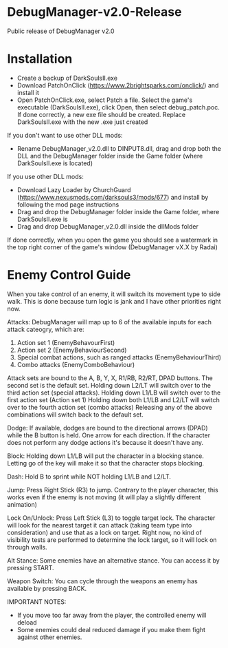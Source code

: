 # DebugManager-v2.0-Release
Public release of DebugManager v2.0

# Installation
* Create a backup of DarkSoulsII.exe
* Download PatchOnClick (https://www.2brightsparks.com/onclick/) and install it
* Open PatchOnClick.exe, select Patch a file. Select the game's executable (DarkSoulsII.exe), click Open, then select debug_patch.poc. If done correctly, a new exe file should be created. Replace DarkSoulsII.exe with the new .exe just created

If you don't want to use other DLL mods:
* Rename DebugManager_v2.0.dll to DINPUT8.dll, drag and drop both the DLL and the DebugManager folder inside the Game folder (where DarkSoulsII.exe is located)

If you use other DLL mods:
* Download Lazy Loader by ChurchGuard (https://www.nexusmods.com/darksouls3/mods/677) and install by following the mod page instructions
* Drag and drop the DebugManager folder inside the Game folder, where DarkSoulsII.exe is
* Drag and drop DebugManager_v2.0.dll inside the dllMods folder

If done correctly, when you open the game you should see a watermark in the top right corner of the game's window (DebugManager vX.X by Radai)

# Enemy Control Guide
When you take control of an enemy, it will switch its movement type to side walk. This is done because turn logic is jank and I have other priorities right now.

Attacks:
DebugManager will map up to 6 of the available inputs for each attack cateogry, which are:
1) Action set 1 (EnemyBehavourFirst)
2) Action set 2 (EnemyBehaviourSecond)
3) Special combat actions, such as ranged attacks (EnemyBehaviourThird)
4) Combo attacks (EnemyComboBehaviour)

Attack sets are bound to the A, B, Y, X, R1/RB, R2/RT, DPAD buttons. The second set is the default set.
Holding down L2/LT will switch over to the third action set (special attacks).
Holding down L1/LB will switch over to the first action set (Action set 1)
Holding down both L1/LB and L2/LT will switch over to the fourth action set (combo attacks)
Releasing any of the above combinations will switch back to the default set.

Dodge:
If available, dodges are bound to the directional arrows (DPAD) while the B button is held. One arrow for each direction.
If the character does not perform any dodge actions it's because it doesn't have any.

Block:
Holding down L1/LB will put the character in a blocking stance. Letting go of the key will make it so that the character stops blocking.

Dash:
Hold B to sprint while NOT holding L1/LB and L2/LT. 

Jump:
Press Right Stick (R3) to jump. Contrary to the player character, this works even if the enemy is not moving (it will play a slightly different animation)

Lock On/Unlock:
Press Left Stick (L3) to toggle target lock. The character will look for the nearest target it can attack (taking team type into consideration) and use that as a lock on target.
Right now, no kind of visibility tests are performed to determine the lock target, so it will lock on through walls.

Alt Stance:
Some enemies have an alternative stance. You can access it by pressing START.

Weapon Switch:
You can cycle through the weapons an enemy has available by pressing BACK.

IMPORTANT NOTES:
* If you move too far away from the player, the controlled enemy will deload
* Some enemies could deal reduced damage if you make them fight against other enemies. 
